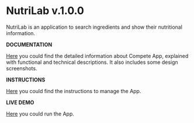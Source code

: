# NutriLab v.1.0.0

NutriLab is an application to search ingredients and show their nutritional information.

**DOCUMENTATION**

[Here](docs/README.md) you could find the detailed information about Compete App, explained with functional and technical descriptions. It also includes some design screenshots.

**INSTRUCTIONS**

[Here](compete-app/README.md) you could find the instructions to manage the App.


**LIVE DEMO**

[Here](http://compete.surge.sh) you could run the App.
